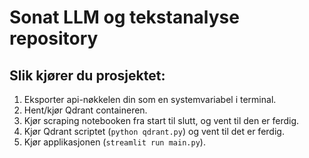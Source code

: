 # Sonat LLM og tekstanalyse repository

## Slik kjører du prosjektet:

1. Eksporter api-nøkkelen din som en systemvariabel i terminal.
2. Hent/kjør Qdrant containeren.
3. Kjør scraping notebooken fra start til slutt, og vent til den er ferdig.
4. Kjør Qdrant scriptet (`python qdrant.py`) og vent til det er ferdig.
5. Kjør applikasjonen (`streamlit run main.py`).
